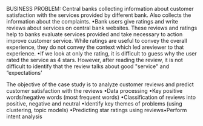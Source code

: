 BUSINESS PROBLEM:
Central banks collecting information about customer satisfaction with the services provided by different bank. Also collects the information about the complaints.
•Bank users give ratings and write reviews about services on central bank websites. These reviews and ratings help to banks evaluate services provided and take necessary to action improve customer service. While ratings are useful to convey the overall experience, they do not convey the context which led areviewer to that experience.
•If we look at only the rating, it is difficult to guess why the user rated the service as 4 stars. However, after reading the review, it is not difficult to identify that the review talks about good "service" and “expectations’

The objective of the case study is to analyze customer reviews and predict customer satisfaction with the reviews
•Data processing
•Key positive words/negative words (most frequent words)
•Classification of reviews into positive, negative and neutral
•Identify key themes of problems (using clustering, topic models)
•Predicting star ratings using reviews•Perform intent analysis